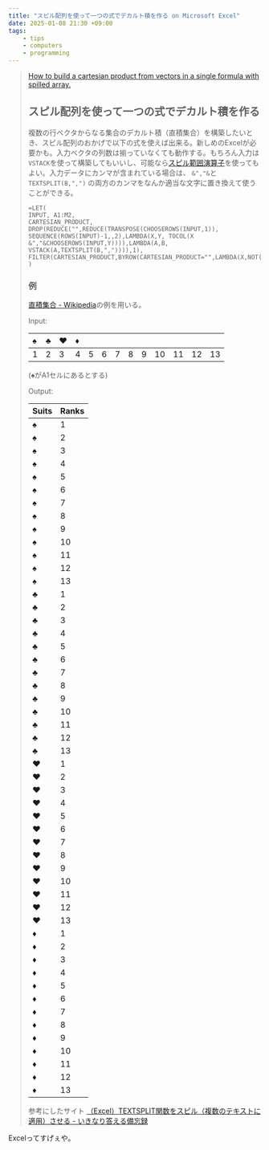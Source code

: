 ```yaml
---
title: "スピル配列を使って一つの式でデカルト積を作る on Microsoft Excel"
date: 2025-01-08 21:30 +09:00
tags:
    - tips
    - computers
    - programming
---
```


> [How to build a cartesian product from vectors in a single formula with spilled array.](https://gist.github.com/squeuei/6fa8ef4ce2783ea7ada4c0a21f0fd394)
>
> ## スピル配列を使って一つの式でデカルト積を作る
>
> 複数の行ベクタからなる集合のデカルト積（直積集合）を構築したいとき、スピル配列のおかげで以下の式を使えば出来る。新しめのExcelが必要かも。入力ベクタの列数は揃っていなくても動作する。もちろん入力は`VSTACK`を使って構築してもいいし、可能なら[スピル範囲演算子](https://support.microsoft.com/ja-jp/office/%E3%82%B9%E3%83%94%E3%83%AB%E7%AF%84%E5%9B%B2%E6%BC%94%E7%AE%97%E5%AD%90-3dd5899f-bca2-4b9d-a172-3eae9ac22efd)を使ってもよい。入力データにカンマが含まれている場合は、 `&","&`と`TEXTSPLIT(B,",")` の両方のカンマをなんか適当な文字に置き換えて使うことができる。
>
> ```Excel
> =LET(
> INPUT, A1:M2,
> CARTESIAN_PRODUCT, DROP(REDUCE("",REDUCE(TRANSPOSE(CHOOSEROWS(INPUT,1)), SEQUENCE(ROWS(INPUT)-1,,2),LAMBDA(X,Y, TOCOL(X &","&CHOOSEROWS(INPUT,Y)))),LAMBDA(A,B, VSTACK(A,TEXTSPLIT(B,",")))),1),
> FILTER(CARTESIAN_PRODUCT,BYROW(CARTESIAN_PRODUCT="",LAMBDA(X,NOT(OR(X)))))
> )
> ```
>
> ### 例
>
> [直積集合 - Wikipedia](https://ja.wikipedia.org/w/index.php?title=%E7%9B%B4%E7%A9%8D%E9%9B%86%E5%90%88&oldid=99957112)の例を用いる。
>
> Input:
>
> |♠|♣|♥|♦| | | | | | | | | |
> |:----|:----|:----|:----|:----|:----|:----|:----|:----|:----|:----|:----|:----|
> |1|2|3|4|5|6|7|8|9|10|11|12|13|
>
> (♠がA1セルにあるとする)
>
> Output:
>
> |Suits|Ranks|
> |:----|:----|
> |♠|1|
> |♠|2|
> |♠|3|
> |♠|4|
> |♠|5|
> |♠|6|
> |♠|7|
> |♠|8|
> |♠|9|
> |♠|10|
> |♠|11|
> |♠|12|
> |♠|13|
> |♣|1|
> |♣|2|
> |♣|3|
> |♣|4|
> |♣|5|
> |♣|6|
> |♣|7|
> |♣|8|
> |♣|9|
> |♣|10|
> |♣|11|
> |♣|12|
> |♣|13|
> |♥|1|
> |♥|2|
> |♥|3|
> |♥|4|
> |♥|5|
> |♥|6|
> |♥|7|
> |♥|8|
> |♥|9|
> |♥|10|
> |♥|11|
> |♥|12|
> |♥|13|
> |♦|1|
> |♦|2|
> |♦|3|
> |♦|4|
> |♦|5|
> |♦|6|
> |♦|7|
> |♦|8|
> |♦|9|
> |♦|10|
> |♦|11|
> |♦|12|
> |♦|13|
>
> 参考にしたサイト [（Excel）TEXTSPLIT関数をスピル（複数のテキストに適用）させる - いきなり答える備忘録](https://www.officeisyours.com/entry/2022/12/09/070752)

Excelってすげぇや。
